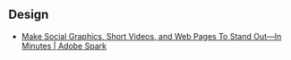 ## Design
- [Make Social Graphics, Short Videos, and Web Pages To Stand Out—In Minutes | Adobe Spark ](https://spark.adobe.com/)
  